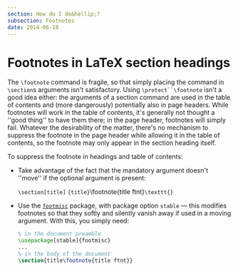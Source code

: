 ```yaml
---
section: How do I do&hellip;?
subsection: Footnotes
date: 2014-06-10
---
```


# Footnotes in LaTeX section headings

The `\footnote` command is fragile, so that simply placing the
command in `\section`s arguments isn't satisfactory.  Using
`\protect``\footnote` isn't a good idea either: the arguments of a
section command are used in the table of contents and (more
dangerously) potentially also in page headers.  While footnotes will
work in the table of contents, it's generally not thought a ''good
thing'' to have them there; in the page header, footnotes will simply
fail.  Whatever the desirability of the matter, there's no mechanism
to suppress the footnote in the page header while allowing it in the table
of contents, so the footnote may only appear in the section heading itself.

To suppress the footnote in headings and table of contents:
  

-  Take advantage of the fact that the mandatory argument doesn't
    ''move'' if the optional argument is present:
  

    `\section[title]`
      `{title}`\footnote{title ftnt}`\texttt{}`
-  Use the [`footmisc`](https://ctan.org/pkg/footmisc) package, with package option
    `stable`&nbsp;&mdash; this modifies footnotes so that they softly and
    silently vanish away if used in a moving argument.  With this, you
    simply need:
    ```latex
    % in the document preamble
    \usepackage[stable]{footmisc}
    ...
    % in the body of the document
    \section{title\footnote{title ftnt}}
    ```

